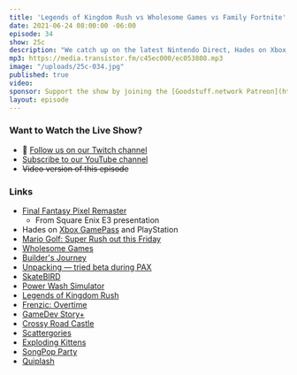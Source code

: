 ```yaml
---
title: 'Legends of Kingdom Rush vs Wholesome Games vs Family Fortnite'
date: 2021-06-24 08:00:00 -06:00
episode: 34
show: 25c
description: "We catch up on the latest Nintendo Direct, Hades on Xbox, Final Fantasy, and Wholesome Games Direct. Recent Apple Arcade games include Legends of Kingdom Rush, Frenzic, and GameDev Story+, and ponder the future of streaming games from the cloud."
mp3: https://media.transistor.fm/c45ec000/ec053808.mp3
image: "/uploads/25c-034.jpg"
published: true
video:
sponsor: Support the show by joining the [Goodstuff.network Patreon](https://www.patreon.com/goodstuff)
layout: episode
---
```


### Want to Watch the Live Show?

* 💙 [Follow us on our Twitch channel](https://goodstuff.network/twitch/)
* [Subscribe to our YouTube channel](https://www.youtube.com/user/goodstuffdotfm?sub_confirmation=1)
* ~~Video version of this episode~~

### Links

- [Final Fantasy Pixel Remaster](https://square-enix-games.com/en_GB/news/final-fantasy-pixel-remaster)
    - From Square Enix E3 presentation
- Hades on [Xbox GamePass](https://www.supergiantgames.com/blog/hades-xbox-playstation-coming-soon/) and PlayStation
- [Mario Golf: Super Rush out this Friday](https://mariogolf.nintendo.com/)
- [Wholesome Games](https://wholesomegames.com/)
- [Builder's Journey](https://store.steampowered.com/app/1544360/LEGO_Builders_Journey/)
- [Unpacking — tried beta during PAX](https://www.unpackinggame.com/)
- [SkateBIRD](https://store.steampowered.com/app/971030/SkateBIRD/)
- [Power Wash Simulator](https://store.steampowered.com/app/1290000/PowerWash_Simulator/)
- [Legends of Kingdom Rush](https://apps.apple.com/us/app/legends-of-kingdom-rush/id1542046924)
- [Frenzic: Overtime](https://apps.apple.com/us/app/frenzic-overtime/id1473527775)
- [GameDev Story+](https://apps.apple.com/us/app/game-dev-story/id1557657042)
- [Crossy Road Castle](https://apps.apple.com/us/app/crossy-road-castle/id1478978570)
- [Scattergories](https://en.m.wikipedia.org/wiki/Scattergories)
- [Exploding Kittens](https://www.explodingkittens.com/)
- [SongPop Party](https://apps.apple.com/us/app/songpop-party/id1551639567)
- [Quiplash](https://www.jackboxgames.com/quiplash/)